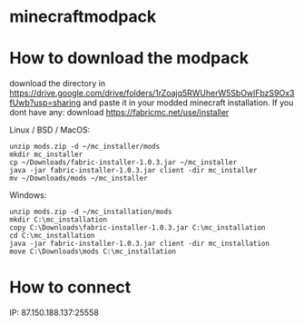 # minecraftmodpack

# How to download the modpack

download the directory in https://drive.google.com/drive/folders/1rZoajq5RWUherW5SbOwlFbzS9Ox3fUwb?usp=sharing and paste it in your modded minecraft installation. If you dont have any: download https://fabricmc.net/use/installer

Linux / BSD / MacOS:
```Linux & MacOS
unzip mods.zip -d ~/mc_installer/mods
mkdir mc_installer
cp ~/Downloads/fabric-installer-1.0.3.jar ~/mc_installer
java -jar fabric-installer-1.0.3.jar client -dir mc_installer
mv ~/Downloads/mods ~/mc_installer
```

Windows:
```Windows
unzip mods.zip -d ~/mc_installation/mods
mkdir C:\mc_installation
copy C:\Downloads\fabric-installer-1.0.3.jar C:\mc_installation
cd C:\mc_installation
java -jar fabric-installer-1.0.3.jar client -dir mc_installation
move C:\Downloads\mods C:\mc_installation
```

# How to connect

IP: 87.150.188.137:25558
